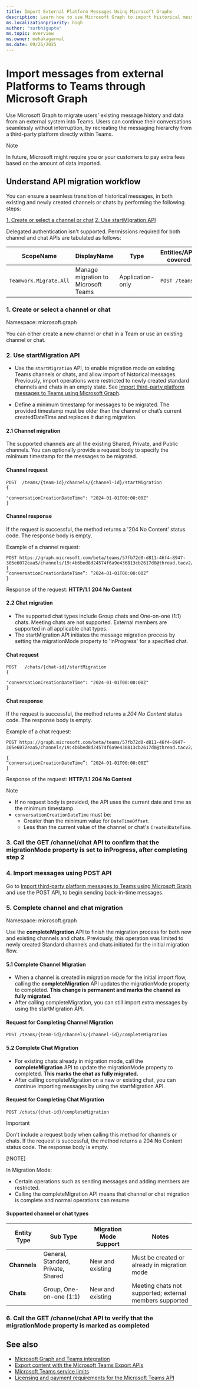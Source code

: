```yaml
---
title: Import External Platform Messages Using Microsoft Graphs
description: Learn how to use Microsoft Graph to import historical messages and data from all third-party platforms to Teams.
ms.localizationpriority: high
author: "surbhigupta"
ms.topic: overview
ms.owner: mehakagarwal
ms.date: 09/26/2025
---
```


# Import messages from external Platforms to Teams through Microsoft Graph

Use Microsoft Graph to migrate users' existing message history and data from an external system into Teams. Users can continue their conversations seamlessly without interruption, by recreating the messaging hierarchy from a third-party platform directly within Teams.

> [!NOTE]
> In future, Microsoft might require you or your customers to pay extra fees based on the amount of data imported.

## Understand API migration workflow

You can ensure a seamless transition of historical messages, in both existing and newly created channels or chats by performing the following steps:

[1. Create or select a channel or chat](#1-create-or-select-a-channel-or-chat)
[2. Use startMigration API](#2-use-startmigration-api)

Delegated authentication isn't supported. Permissions required for both channel and chat APIs are tabulated as follows:

|ScopeName|DisplayName| Type|Entities/APIs covered|
|---------|---------|---------|---------|
| `Teamwork.Migrate.All`|  Manage migration to Microsoft Teams | Application-only  |`POST /teams`|

### 1. Create or select a channel or chat

Namespace: microsoft.graph

You can either create a new channel or chat in a Team or use an existing channel or chat.

### 2. Use startMigration API

* Use the `startMigration` API, to enable migration mode on existing Teams channels or chats, and allow import of historical messages. Previously, import operations were restricted to newly created standard channels and chats in an empty state. See [Import third-party platform messages to Teams using Microsoft Graph](import-external-messages-to-teams.md).

* Define a minimum timestamp for messages to be migrated. The provided timestamp must be older than the channel or chat’s current createdDateTime and replaces it during migration.

#### 2.1 Channel migration

The supported channels are all the existing Shared, Private, and Public channels. You can optionally provide a request body to specify the minimum timestamp for the messages to be migrated.

#### Channel request

```HTTP
POST  /teams/{team-id}/channels/{channel-id}/startMigration
{
  
"conversationCreationDateTime": "2024-01-01T00:00:00Z"
}
```

#### Channel response

If the request is successful, the method returns a '204 No Content' status code. The response body is empty.

Example of a channel request:

```HTTP
POST https://graph.microsoft.com/beta/teams/57fb72d0-d811-46f4-8947-305e6072eaa5/channels/19:4b6bed8d24574f6a9e436813cb2617d8@thread.tacv2/startMigration
{
“conversationCreationDateTime”: “2024-01-01T00:00:00Z”
}

```

Response of the request: **HTTP/1.1 204 No Content**

#### 2.2 Chat migration

* The supported chat types include Group chats and One-on-one (1:1) chats. Meeting chats are not supported. External members are supported in all applicable chat types.
* The startMigration API initiates the message migration process by setting the migrationMode property to 'inProgress' for a specified chat.

#### Chat request

```HTTP
POST   /chats/{chat-id}/startMigration 
{
   
"conversationCreationDateTime": "2024-01-01T00:00:00Z"
}
```

#### Chat response

If the request is successful, the method returns a *204 No Content* status code. The response body is empty.

Example of a chat request:

```HTTP
POST https://graph.microsoft.com/beta/teams/57fb72d0-d811-46f4-8947-305e6072eaa5/channels/19:4b6bed8d24574f6a9e436813cb2617d8@thread.tacv2/startMigration 

{ 
“conversationCreationDateTime”: “2024-01-01T00:00:00Z” 
} 
```

Response of the request: **HTTP/1.1 204 No Content**

> [!NOTE]
>
> * If no request body is provided, the API uses the current date and time as the minimum timestamp.
> * `conversationCreationDateTime` must be:
>   * Greater than the minimum value for `DateTimeOffset`.
>   * Less than the current value of the channel or chat's `CreatedDateTime`.

### 3. Call the GET /channel/chat API to confirm that the **migrationMode** property is set to **inProgress**, after completing step 2

### 4. Import messages using POST API

Go to [Import third-party platform messages to Teams using Microsoft Graph](import-external-messages-to-teams.md) and use the POST API, to begin sending back-in-time messages.

### 5. Complete channel and chat migration

Namespace: microsoft.graph

Use the **completeMigration** API to finish the migration process for both new and existing channels and chats. Previously, this operation was limited to newly created Standard channels and chats initiated for the initial migration flow.

#### 5.1 Complete Channel Migration

* When a channel is created in migration mode for the initial import flow, calling the **completeMigration** API updates the migrationMode property to completed. **This change is permanent and marks the channel as fully migrated.**
* After calling completeMigration, you can still import extra messages by using the startMigration API.

#### Request for Completing Channel Migration

```HTTP
POST /teams/{team-id}/channels/{channel-id}/completeMigration 
```

#### 5.2 Complete Chat Migration

* For existing chats already in migration mode, call the **completeMigration** API to update the migrationMode property to completed. **This marks the chat as fully migrated.**
* After calling completeMigration on a new or existing chat, you can continue importing messages by using the startMigration API.

#### Request for Completing Chat Migration

```HTTP
POST /chats/{chat-id}/completeMigration 
```

> [!IMPORTANT]
> Don't include a request body when calling this method for channels or chats. If the request is successful, the method returns a 204 No Content status code. The response body is empty.
>
> [!NOTE]
>
> In Migration Mode:
>
> * Certain operations such as sending messages and adding members are restricted.
> * Calling the completeMigration API means that channel or chat migration is complete and normal operations can resume.

#### Supported channel or chat types

|Entity Type |Sub Type  |Migration Mode Support |Notes|
|---------|---------|---------|---------|
|**Channels**   |  General, Standard, Private, Shared   | New and existing  |  Must be created or already in migration mode    |
|**Chats**    |   Group, One-on-one (1:1)   | New and existing  | Meeting chats not supported; external members supported        |

### 6. Call the GET /channel/chat API to verify that the migrationMode property is marked as **completed**

## See also

* [Microsoft Graph and Teams integration](/graph/teams-concept-overview)
* [Export content with the Microsoft Teams Export APIs](/microsoftteams/export-teams-content)
* [Microsoft Teams service limits](/graph/throttling-limits#microsoft-teams-service-limits)
* [Licensing and payment requirements for the Microsoft Teams API](/graph/teams-licenses)
